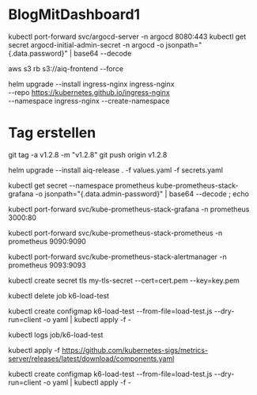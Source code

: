 # BlogMitDashboard1



kubectl port-forward svc/argocd-server -n argocd 8080:443
kubectl get secret argocd-initial-admin-secret -n argocd -o jsonpath="{.data.password}" | base64 --decode

aws s3 rb s3://aiq-frontend --force


helm upgrade --install ingress-nginx ingress-nginx \
  --repo https://kubernetes.github.io/ingress-nginx \
  --namespace ingress-nginx --create-namespace

  # Tag erstellen 
  git tag -a v1.2.8 -m "v1.2.8"
  git push origin v1.2.8


  helm upgrade --install aiq-release . -f values.yaml -f secrets.yaml



kubectl get secret --namespace prometheus kube-prometheus-stack-grafana -o jsonpath="{.data.admin-password}" | base64 --decode ; echo


kubectl port-forward svc/kube-prometheus-stack-grafana -n prometheus 3000:80

kubectl port-forward svc/kube-prometheus-stack-prometheus -n prometheus 9090:9090

kubectl port-forward svc/kube-prometheus-stack-alertmanager -n prometheus 9093:9093



kubectl create secret tls my-tls-secret --cert=cert.pem --key=key.pem

kubectl delete job k6-load-test

kubectl create configmap k6-load-test --from-file=load-test.js --dry-run=client -o yaml | kubectl apply -f -


kubectl logs job/k6-load-test

kubectl apply -f https://github.com/kubernetes-sigs/metrics-server/releases/latest/download/components.yaml

kubectl create configmap k6-load-test --from-file=load-test.js --dry-run=client -o yaml | kubectl apply -f -
